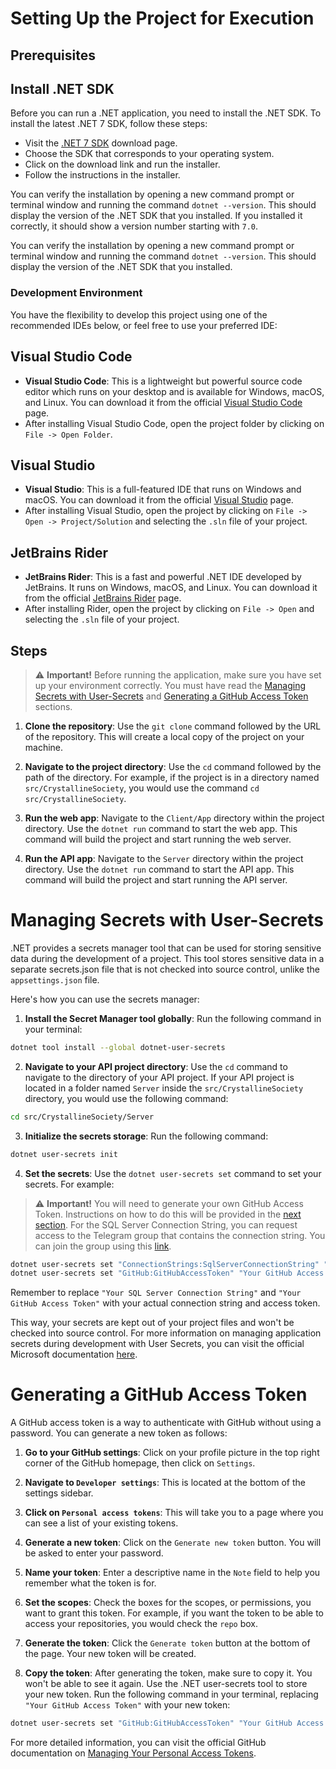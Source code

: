 # Setting Up the Project for Execution

## Prerequisites

## Install .NET SDK

Before you can run a .NET application, you need to install the .NET SDK. To install the latest .NET 7 SDK, follow these steps:

- Visit the [.NET 7 SDK](https://dotnet.microsoft.com/download/dotnet/7.0) download page.
- Choose the SDK that corresponds to your operating system.
- Click on the download link and run the installer.
- Follow the instructions in the installer.

You can verify the installation by opening a new command prompt or terminal window and running the command `dotnet --version`. This should display the version of the .NET SDK that you installed. If you installed it correctly, it should show a version number starting with `7.0`.

You can verify the installation by opening a new command prompt or terminal window and running the command `dotnet --version`. This should display the version of the .NET SDK that you installed.

### Development Environment
You have the flexibility to develop this project using one of the recommended IDEs below, or feel free to use your preferred IDE:

## Visual Studio Code

- **Visual Studio Code**: This is a lightweight but powerful source code editor which runs on your desktop and is available for Windows, macOS, and Linux. You can download it from the official [Visual Studio Code](https://code.visualstudio.com/download) page.
- After installing Visual Studio Code, open the project folder by clicking on `File -> Open Folder`.

## Visual Studio

- **Visual Studio**: This is a full-featured IDE that runs on Windows and macOS. You can download it from the official [Visual Studio](https://visualstudio.microsoft.com/downloads/) page.
- After installing Visual Studio, open the project by clicking on `File -> Open -> Project/Solution` and selecting the `.sln` file of your project.

## JetBrains Rider

- **JetBrains Rider**: This is a fast and powerful .NET IDE developed by JetBrains. It runs on Windows, macOS, and Linux. You can download it from the official [JetBrains Rider](https://www.jetbrains.com/rider/download/) page.
- After installing Rider, open the project by clicking on `File -> Open` and selecting the `.sln` file of your project.


## Steps

> :warning: **Important!** Before running the application, make sure you have set up your environment correctly. You must have read the [Managing Secrets with User-Secrets](#managing-secrets-with-user-secrets) and [Generating a GitHub Access Token](#generating-a-github-access-token) sections.

1. **Clone the repository**: Use the `git clone` command followed by the URL of the repository. This will create a local copy of the project on your machine.

2. **Navigate to the project directory**: Use the `cd` command followed by the path of the directory. For example, if the project is in a directory named `src/CrystallineSociety`, you would use the command `cd src/CrystallineSociety`.

3. **Run the web app**: Navigate to the `Client/App` directory within the project directory. Use the `dotnet run` command to start the web app. This command will build the project and start running the web server.

4. **Run the API app**: Navigate to the `Server` directory within the project directory. Use the `dotnet run` command to start the API app. This command will build the project and start running the API server.

# Managing Secrets with User-Secrets

.NET provides a secrets manager tool that can be used for storing sensitive data during the development of a project. This tool stores sensitive data in a separate secrets.json file that is not checked into source control, unlike the `appsettings.json` file.

Here's how you can use the secrets manager:

1. **Install the Secret Manager tool globally**: Run the following command in your terminal:

```bash
dotnet tool install --global dotnet-user-secrets
```

2. **Navigate to your API project directory**: Use the `cd` command to navigate to the directory of your API project. If your API project is located in a folder named `Server` inside the `src/CrystallineSociety` directory, you would use the following command:

```bash
cd src/CrystallineSociety/Server
```

3. **Initialize the secrets storage**: Run the following command:

```bash
dotnet user-secrets init
```

4. **Set the secrets**: Use the `dotnet user-secrets set` command to set your secrets. For example:

> :warning: **Important!** You will need to generate your own GitHub Access Token. Instructions on how to do this will be provided in the [next section](#generating-a-github-access-token). For the SQL Server Connection String, you can request access to the Telegram group that contains the connection string. You can join the group using this [link](https://t.me/+VLs-FTg5nLRmMGY0).

```bash
dotnet user-secrets set "ConnectionStrings:SqlServerConnectionString" "Your SQL Server Connection String"
dotnet user-secrets set "GitHub:GitHubAccessToken" "Your GitHub Access Token"
```

Remember to replace `"Your SQL Server Connection String"` and `"Your GitHub Access Token"` with your actual connection string and access token.

This way, your secrets are kept out of your project files and won't be checked into source control. For more information on managing application secrets during development with User Secrets, you can visit the official Microsoft documentation [here](https://learn.microsoft.com/en-us/aspnet/core/security/app-secrets).


# Generating a GitHub Access Token

A GitHub access token is a way to authenticate with GitHub without using a password. You can generate a new token as follows:

1. **Go to your GitHub settings**: Click on your profile picture in the top right corner of the GitHub homepage, then click on `Settings`.

2. **Navigate to `Developer settings`**: This is located at the bottom of the settings sidebar.

3. **Click on `Personal access tokens`**: This will take you to a page where you can see a list of your existing tokens.

4. **Generate a new token**: Click on the `Generate new token` button. You will be asked to enter your password.

5. **Name your token**: Enter a descriptive name in the `Note` field to help you remember what the token is for.

6. **Set the scopes**: Check the boxes for the scopes, or permissions, you want to grant this token. For example, if you want the token to be able to access your repositories, you would check the `repo` box.

7. **Generate the token**: Click the `Generate token` button at the bottom of the page. Your new token will be created.

8. **Copy the token**: After generating the token, make sure to copy it. You won't be able to see it again. Use the .NET user-secrets tool to store your new token. Run the following command in your terminal, replacing `"Your GitHub Access Token"` with your new token:

```bash
dotnet user-secrets set "GitHub:GitHubAccessToken" "Your GitHub Access Token"
```

For more detailed information, you can visit the official GitHub documentation on [Managing Your Personal Access Tokens](https://docs.github.com/en/authentication/keeping-your-account-and-data-secure/managing-your-personal-access-tokens).